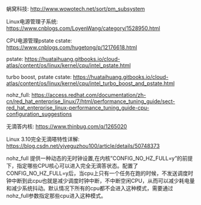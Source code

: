 蜗窝科技: http://www.wowotech.net/sort/pm_subsystem

Linux电源管理子系统: https://www.cnblogs.com/LoyenWang/category/1528950.html


CPU电源管理pstate cstate: https://www.cnblogs.com/hugetong/p/12176618.html

pstate: https://huataihuang.gitbooks.io/cloud-atlas/content/os/linux/kernel/cpu/intel_pstate.html

turbo boost, pstate cstate: https://huataihuang.gitbooks.io/cloud-atlas/content/os/linux/kernel/cpu/intel_turbo_boost_and_pstate.html

nohz_full: https://access.redhat.com/documentation/zh-cn/red_hat_enterprise_linux/7/html/performance_tuning_guide/sect-red_hat_enterprise_linux-performance_tuning_guide-cpu-configuration_suggestions

无滴答内核: https://www.thinbug.com/q/1265020

Linux 3.10完全无滴嗒特性详解: https://blog.csdn.net/yiyeguzhou100/article/details/50748373

nohz_full 提供一种动态的无时钟设置,在内核”CONFIG_NO_HZ_FULL=y”的前提下，指定哪些CPU核心可以进入完全无滴答状态。配置了CONFIG_NO_HZ_FULL=y后，当cpu上只有一个任务在跑的时候，不发送调度时钟中断到此cpu也就是减少调度时钟中断，不中断空闲CPU，从而可以减少耗电量和减少系统抖动。默认情况下所有的cpu都不会进入这种模式，需要通过nohz_full参数指定那些cpu进入这种模式。

